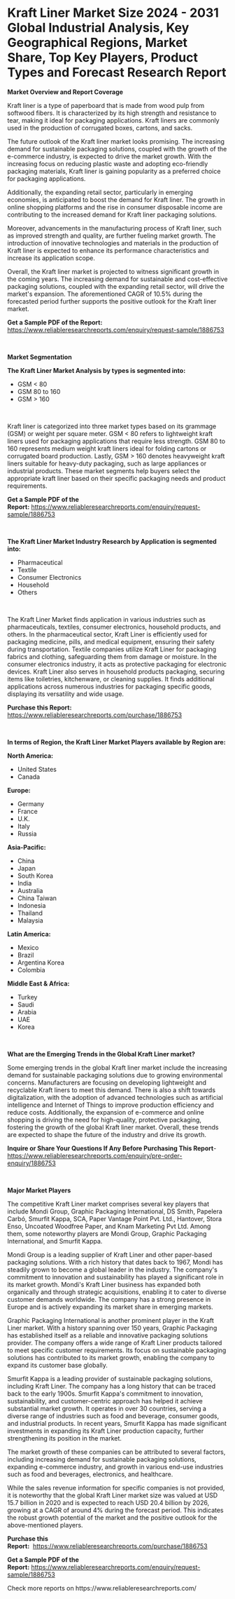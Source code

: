 <p><h1>Kraft Liner Market Size 2024 - 2031 Global Industrial Analysis, Key Geographical Regions, Market Share, Top Key Players, Product Types and Forecast Research Report</h1></p><p><strong>Market Overview and Report Coverage</strong></p>
<p><p>Kraft liner is a type of paperboard that is made from wood pulp from softwood fibers. It is characterized by its high strength and resistance to tear, making it ideal for packaging applications. Kraft liners are commonly used in the production of corrugated boxes, cartons, and sacks.</p><p>The future outlook of the Kraft liner market looks promising. The increasing demand for sustainable packaging solutions, coupled with the growth of the e-commerce industry, is expected to drive the market growth. With the increasing focus on reducing plastic waste and adopting eco-friendly packaging materials, Kraft liner is gaining popularity as a preferred choice for packaging applications.</p><p>Additionally, the expanding retail sector, particularly in emerging economies, is anticipated to boost the demand for Kraft liner. The growth in online shopping platforms and the rise in consumer disposable income are contributing to the increased demand for Kraft liner packaging solutions.</p><p>Moreover, advancements in the manufacturing process of Kraft liner, such as improved strength and quality, are further fueling market growth. The introduction of innovative technologies and materials in the production of Kraft liner is expected to enhance its performance characteristics and increase its application scope.</p><p>Overall, the Kraft liner market is projected to witness significant growth in the coming years. The increasing demand for sustainable and cost-effective packaging solutions, coupled with the expanding retail sector, will drive the market's expansion. The aforementioned CAGR of 10.5% during the forecasted period further supports the positive outlook for the Kraft liner market.</p></p>
<p><strong>Get a Sample PDF of the Report:</strong> <a href="https://www.reliableresearchreports.com/enquiry/request-sample/1886753">https://www.reliableresearchreports.com/enquiry/request-sample/1886753</a></p>
<p>&nbsp;</p>
<p><strong>Market Segmentation</strong></p>
<p><strong>The Kraft Liner Market Analysis by types is segmented into:</strong></p>
<p><ul><li>GSM < 80</li><li>GSM 80 to 160</li><li>GSM > 160</li></ul></p>
<p>&nbsp;</p>
<p><p>Kraft liner is categorized into three market types based on its grammage (GSM) or weight per square meter. GSM < 80 refers to lightweight kraft liners used for packaging applications that require less strength. GSM 80 to 160 represents medium weight kraft liners ideal for folding cartons or corrugated board production. Lastly, GSM > 160 denotes heavyweight kraft liners suitable for heavy-duty packaging, such as large appliances or industrial products. These market segments help buyers select the appropriate kraft liner based on their specific packaging needs and product requirements.</p></p>
<p><strong>Get a Sample PDF of the Report:</strong>&nbsp;<a href="https://www.reliableresearchreports.com/enquiry/request-sample/1886753">https://www.reliableresearchreports.com/enquiry/request-sample/1886753</a></p>
<p>&nbsp;</p>
<p><strong>The Kraft Liner Market Industry Research by Application is segmented into:</strong></p>
<p><ul><li>Pharmaceutical</li><li>Textile</li><li>Consumer Electronics</li><li>Household</li><li>Others</li></ul></p>
<p>&nbsp;</p>
<p><p>The Kraft Liner Market finds application in various industries such as pharmaceuticals, textiles, consumer electronics, household products, and others. In the pharmaceutical sector, Kraft Liner is efficiently used for packaging medicine, pills, and medical equipment, ensuring their safety during transportation. Textile companies utilize Kraft Liner for packaging fabrics and clothing, safeguarding them from damage or moisture. In the consumer electronics industry, it acts as protective packaging for electronic devices. Kraft Liner also serves in household products packaging, securing items like toiletries, kitchenware, or cleaning supplies. It finds additional applications across numerous industries for packaging specific goods, displaying its versatility and wide usage.</p></p>
<p><strong>Purchase this Report:</strong>&nbsp; <a href="https://www.reliableresearchreports.com/purchase/1886753">https://www.reliableresearchreports.com/purchase/1886753</a></p>
<p>&nbsp;</p>
<p><strong>In terms of Region, the Kraft Liner Market Players available by Region are:</strong></p>
<p>
    <p> <strong> North America: </strong>
        <ul>
            <li>United States</li>
            <li>Canada</li>
        </ul>
        </p> 
    <p> <strong> Europe: </strong>
        <ul>
            <li>Germany</li>
            <li>France</li>
            <li>U.K.</li>
            <li>Italy</li>
            <li>Russia</li>
        </ul>
        </p> 
    <p> <strong> Asia-Pacific: </strong>
        <ul>
            <li>China</li>
            <li>Japan</li>
            <li>South Korea</li>
            <li>India</li>
            <li>Australia</li>
            <li>China Taiwan</li>
            <li>Indonesia</li>
            <li>Thailand</li>
            <li>Malaysia</li>
        </ul>
        </p> 
    <p> <strong> Latin America: </strong>
        <ul>
            <li>Mexico</li>
            <li>Brazil</li>
            <li>Argentina Korea</li>
            <li>Colombia</li>
        </ul>
        </p> 
    <p> <strong> Middle East & Africa: </strong>
        <ul>
            <li>Turkey</li>
            <li>Saudi</li>
            <li>Arabia</li>
            <li>UAE</li>
            <li>Korea</li>
        </ul>
    </p>
    </p>
<p>&nbsp;</p>
<p><strong>What are the Emerging Trends in the Global Kraft Liner market?</strong></p>
<p><p>Some emerging trends in the global Kraft liner market include the increasing demand for sustainable packaging solutions due to growing environmental concerns. Manufacturers are focusing on developing lightweight and recyclable Kraft liners to meet this demand. There is also a shift towards digitalization, with the adoption of advanced technologies such as artificial intelligence and Internet of Things to improve production efficiency and reduce costs. Additionally, the expansion of e-commerce and online shopping is driving the need for high-quality, protective packaging, fostering the growth of the global Kraft liner market. Overall, these trends are expected to shape the future of the industry and drive its growth.</p></p>
<p><strong>Inquire or Share Your Questions If Any Before Purchasing This Report</strong>- <a href="https://www.reliableresearchreports.com/enquiry/pre-order-enquiry/1886753">https://www.reliableresearchreports.com/enquiry/pre-order-enquiry/1886753</a></p>
<p>&nbsp;</p>
<p><strong>Major Market Players</strong></p>
<p><p>The competitive Kraft Liner market comprises several key players that include Mondi Group, Graphic Packaging International, DS Smith, Papelera Carbó, Smurfit Kappa, SCA, Paper Vantage Point Pvt. Ltd., Hantover, Stora Enso, Uncoated Woodfree Paper, and Knam Marketing Pvt Ltd. Among them, some noteworthy players are Mondi Group, Graphic Packaging International, and Smurfit Kappa.</p><p>Mondi Group is a leading supplier of Kraft Liner and other paper-based packaging solutions. With a rich history that dates back to 1967, Mondi has steadily grown to become a global leader in the industry. The company's commitment to innovation and sustainability has played a significant role in its market growth. Mondi's Kraft Liner business has expanded both organically and through strategic acquisitions, enabling it to cater to diverse customer demands worldwide. The company has a strong presence in Europe and is actively expanding its market share in emerging markets.</p><p>Graphic Packaging International is another prominent player in the Kraft Liner market. With a history spanning over 150 years, Graphic Packaging has established itself as a reliable and innovative packaging solutions provider. The company offers a wide range of Kraft Liner products tailored to meet specific customer requirements. Its focus on sustainable packaging solutions has contributed to its market growth, enabling the company to expand its customer base globally.</p><p>Smurfit Kappa is a leading provider of sustainable packaging solutions, including Kraft Liner. The company has a long history that can be traced back to the early 1900s. Smurfit Kappa's commitment to innovation, sustainability, and customer-centric approach has helped it achieve substantial market growth. It operates in over 30 countries, serving a diverse range of industries such as food and beverage, consumer goods, and industrial products. In recent years, Smurfit Kappa has made significant investments in expanding its Kraft Liner production capacity, further strengthening its position in the market.</p><p>The market growth of these companies can be attributed to several factors, including increasing demand for sustainable packaging solutions, expanding e-commerce industry, and growth in various end-use industries such as food and beverages, electronics, and healthcare.</p><p>While the sales revenue information for specific companies is not provided, it is noteworthy that the global Kraft Liner market size was valued at USD 15.7 billion in 2020 and is expected to reach USD 20.4 billion by 2026, growing at a CAGR of around 4% during the forecast period. This indicates the robust growth potential of the market and the positive outlook for the above-mentioned players.</p></p>
<p><strong>Purchase this Report:</strong>&nbsp;&nbsp;<a href="https://www.reliableresearchreports.com/purchase/1886753">https://www.reliableresearchreports.com/purchase/1886753</a></p>
<p></p>
<p><strong>Get a Sample PDF of the Report:</strong>&nbsp;<a href="https://www.reliableresearchreports.com/enquiry/request-sample/1886753">https://www.reliableresearchreports.com/enquiry/request-sample/1886753</a></p>
<p>Check more reports on https://www.reliableresearchreports.com/</p>